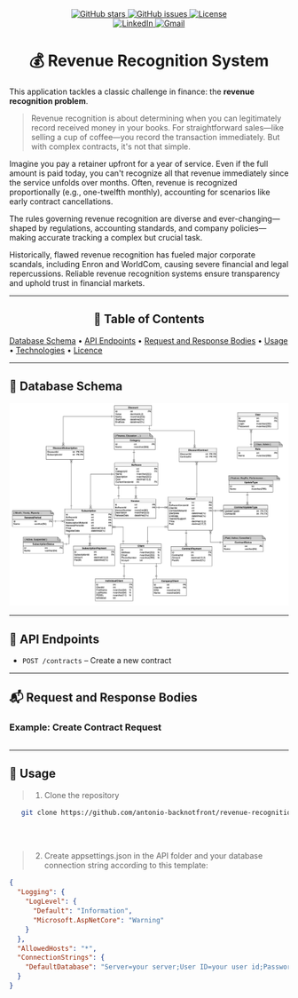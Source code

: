 <div align="center">
  <a href="https://github.com/antonio-backnotfront/linear-regression/stargazers">
    <img src="https://img.shields.io/github/stars/antonio-backnotfront/linear-regression?style=for-the-badge" alt="GitHub stars">
  </a>
  <a href="https://github.com/antonio-backnotfront/linear-regression/issues">
    <img src="https://img.shields.io/github/issues/antonio-backnotfront/linear-regression.svg?style=for-the-badge" alt="GitHub issues">
  </a>
  <a href="https://github.com/antonio-backnotfront/linear-regression/blob/main/LICENSE.txt">
    <img src="https://img.shields.io/github/license/antonio-backnotfront/linear-regression.svg?style=for-the-badge" alt="License">
  </a>
<br>
<a href="https://linkedin.com/in/anton-solianyk-906453221">
  <img src="https://img.shields.io/badge/🔗%20LinkedIn-Connect-blue?style=for-the-badge&logo=linkedin&logoColor=white" alt="LinkedIn">
</a>

  <a href="mailto:solyanicks@gmail.com">
    <img src="https://img.shields.io/badge/Email-solyanicks%40gmail.com-D14836?style=for-the-badge&logo=gmail&logoColor=white" alt="Gmail">
  </a>
</div>




<h1 align="center">💰 Revenue Recognition System</h1>


This application tackles a classic challenge in finance: the **revenue recognition problem**.

> Revenue recognition is about determining when you can legitimately record received money in your books. For straightforward sales—like selling a cup of coffee—you record the transaction immediately. But with complex contracts, it's not that simple.

Imagine you pay a retainer upfront for a year of service. Even if the full amount is paid today, you can't recognize all that revenue immediately since the service unfolds over months. Often, revenue is recognized proportionally (e.g., one-twelfth monthly), accounting for scenarios like early contract cancellations.

The rules governing revenue recognition are diverse and ever-changing—shaped by regulations, accounting standards, and company policies—making accurate tracking a complex but crucial task.

Historically, flawed revenue recognition has fueled major corporate scandals, including Enron and WorldCom, causing severe financial and legal repercussions. Reliable revenue recognition systems ensure transparency and uphold trust in financial markets.

---

<h2 align="center"> 📑 Table of Contents </h2>

<p>
    <a href="-database-schema">Database Schema</a> •
    <a href="-api-endpoints">API Endpoints</a> •
    <a href="-request-and-response-bodies">Request and Response Bodies</a> •
    <a href="-usage">Usage</a> •
    <a href="-technologies">Technologies</a> •
    <a href="-license">Licence</a>

</p>


---

## 📌 Database Schema

![Database Schema](.github/image/revenue-recognition-schema.png)

---

## 🚀 API Endpoints

<!-- List your API endpoints here, e.g.: -->
- `POST /contracts` – Create a new contract

---

## 📬 Request and Response Bodies

### Example: Create Contract Request

```json
```

---

## 📝 Usage
> 1) Clone the repository 
```bash
   git clone https://github.com/antonio-backnotfront/revenue-recognition.git
```  
<br><br>
> 2) Create appsettings.json in the API folder and your database connection string according to this template:
```json
{
  "Logging": {
    "LogLevel": {
      "Default": "Information",
      "Microsoft.AspNetCore": "Warning"
    }
  },
  "AllowedHosts": "*",
  "ConnectionStrings": {
    "DefaultDatabase": "Server=your server;User ID=your user id;Password=your password;TrustServerCertificate=True;Database=your database"
  }
}

```